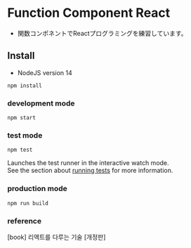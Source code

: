 # Function Component React
- 関数コンポネントでReactプログラミングを練習しています。

## Install
- NodeJS version 14
```
npm install
```

### development mode
```
npm start
```


### test mode
```
npm test
```
Launches the test runner in the interactive watch mode.\
See the section about [running tests](https://facebook.github.io/create-react-app/docs/running-tests) for more information.


### production mode
```
npm run build
```


### reference
\[book\] 리액트를 다루는 기술 \[개정판\]
